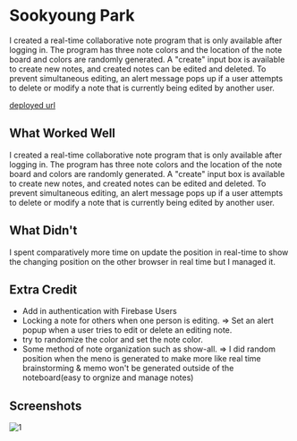 # Sookyoung Park

I created a real-time collaborative note program that is only available after logging in. The program has three note colors and the location of the note board and colors are randomly generated. A "create" input box is available to create new notes, and created notes can be edited and deleted. To prevent simultaneous editing, an alert message pops up if a user attempts to delete or modify a note that is currently being edited by another user.

[deployed url](https://soolab3.onrender.com)

## What Worked Well
I created a real-time collaborative note program that is only available after logging in. The program has three note colors and the location of the note board and colors are randomly generated. A "create" input box is available to create new notes, and created notes can be edited and deleted. To prevent simultaneous editing, an alert message pops up if a user attempts to delete or modify a note that is currently being edited by another user.

## What Didn't
I spent comparatively more time on update the position in real-time to show the changing position on the other browser in real time but I managed it.

## Extra Credit
- Add in authentication with Firebase Users
- Locking a note for others when one person is editing. => Set an alert popup when a user tries to edit or delete an editing note.
- try to randomize the color and set the note color.
- Some method of note organization such as show-all. => I did random position when the meno is generated to make more like real time brainstorming & memo won't be generated outside of the noteboard(easy to orgnize and manage notes)

## Screenshots
![1](https://github.com/dartmouth-cs52-23s/lab2-quizzical-sookyoungpark1031/blob/main/screenshots/1.png?raw=true)



